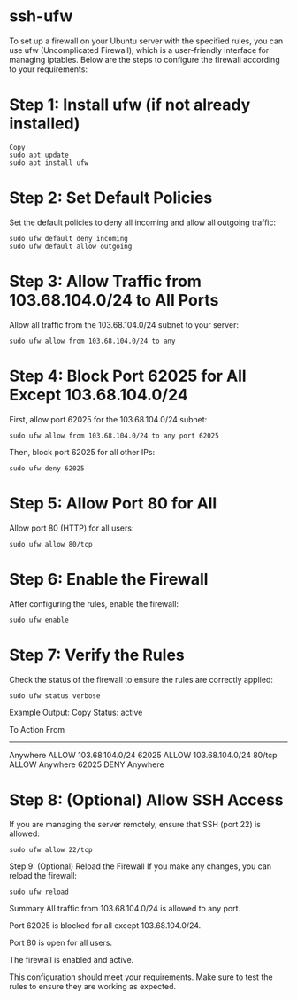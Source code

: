 # ssh-ufw

To set up a firewall on your Ubuntu server with the specified rules, you can use ufw (Uncomplicated Firewall), which is a user-friendly interface for managing iptables. Below are the steps to configure the firewall according to your requirements:

# Step 1: Install ufw (if not already installed)
```
Copy
sudo apt update
sudo apt install ufw
```
# Step 2: Set Default Policies
Set the default policies to deny all incoming and allow all outgoing traffic:

```
sudo ufw default deny incoming
sudo ufw default allow outgoing
```
# Step 3: Allow Traffic from 103.68.104.0/24 to All Ports
Allow all traffic from the 103.68.104.0/24 subnet to your server:
```
sudo ufw allow from 103.68.104.0/24 to any
```
# Step 4: Block Port 62025 for All Except 103.68.104.0/24
First, allow port 62025 for the 103.68.104.0/24 subnet:

```
sudo ufw allow from 103.68.104.0/24 to any port 62025

```
Then, block port 62025 for all other IPs:

```
sudo ufw deny 62025
```

# Step 5: Allow Port 80 for All
Allow port 80 (HTTP) for all users:
```
sudo ufw allow 80/tcp
```
# Step 6: Enable the Firewall
After configuring the rules, enable the firewall:
```
sudo ufw enable
```
# Step 7: Verify the Rules
Check the status of the firewall to ensure the rules are correctly applied:

```
sudo ufw status verbose
```
Example Output:
Copy
Status: active

To                         Action      From
--                         ------      ----
Anywhere                   ALLOW       103.68.104.0/24
62025                      ALLOW       103.68.104.0/24
80/tcp                     ALLOW       Anywhere
62025                      DENY        Anywhere
# Step 8: (Optional) Allow SSH Access
If you are managing the server remotely, ensure that SSH (port 22) is allowed:

```
sudo ufw allow 22/tcp
```
Step 9: (Optional) Reload the Firewall
If you make any changes, you can reload the firewall:
```
sudo ufw reload
```

Summary
All traffic from 103.68.104.0/24 is allowed to any port.

Port 62025 is blocked for all except 103.68.104.0/24.

Port 80 is open for all users.

The firewall is enabled and active.

This configuration should meet your requirements. Make sure to test the rules to ensure they are working as expected.

